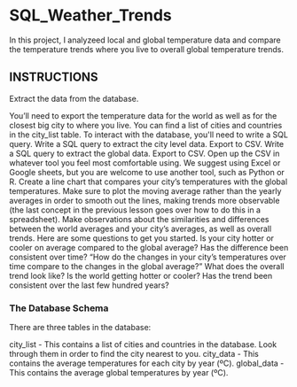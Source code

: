 # SQL_Weather_Trends

In this project, I analyzeed local and global temperature data and compare the temperature trends where you live to overall global temperature trends.


## INSTRUCTIONS

Extract the data from the database.

You’ll need to export the temperature data for the world as well as for the closest big city to where you live. You can find a list of cities and countries in the city_list table. To interact with the database, you'll need to write a SQL query.
Write a SQL query to extract the city level data. Export to CSV.
Write a SQL query to extract the global data. Export to CSV.
Open up the CSV in whatever tool you feel most comfortable using. We suggest using Excel or Google sheets, but you are welcome to use another tool, such as Python or R.
Create a line chart that compares your city’s temperatures with the global temperatures. Make sure to plot the moving average rather than the yearly averages in order to smooth out the lines, making trends more observable (the last concept in the previous lesson goes over how to do this in a spreadsheet).
Make observations about the similarities and differences between the world averages and your city’s averages, as well as overall trends. Here are some questions to get you started.
Is your city hotter or cooler on average compared to the global average? Has the difference been consistent over time?
“How do the changes in your city’s temperatures over time compare to the changes in the global average?”
What does the overall trend look like? Is the world getting hotter or cooler? Has the trend been consistent over the last few hundred years?



### The Database Schema
There are three tables in the database:

city_list - This contains a list of cities and countries in the database. Look through them in order to find the city nearest to you.
city_data - This contains the average temperatures for each city by year (ºC).
global_data - This contains the average global temperatures by year (ºC).
